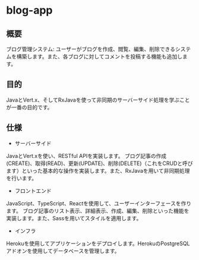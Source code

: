 # blog-app

## 概要

ブログ管理システム: ユーザーがブログを作成、閲覧、編集、削除できるシステムを構築します。また、各ブログに対してコメントを投稿する機能も追加します。

## 目的
JavaとVert.x、そしてRxJavaを使って非同期のサーバーサイド処理を学ぶことが一番の目的です。

## 仕様

- サーバーサイド

JavaとVert.xを使い、RESTful APIを実装します。
ブログ記事の作成(CREATE)、取得(READ)、更新(UPDATE)、削除(DELETE)（これをCRUDと呼びます）といった基本的な操作を実装します。また、RxJavaを用いて非同期処理を行います。

- フロントエンド

JavaScript、TypeScript、Reactを使用して、ユーザーインターフェースを作ります。
ブログ記事のリスト表示、詳細表示、作成、編集、削除といった機能を実装します。また、Sassを用いてスタイルを適用します。

- インフラ

Herokuを使用してアプリケーションをデプロイします。HerokuのPostgreSQLアドオンを使用してデータベースを管理します。